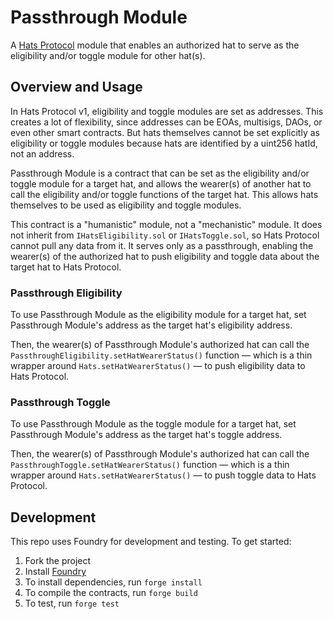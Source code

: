 # Passthrough Module

A [Hats Protocol](https://github.com/hats-protocol/hats-protocol) module that enables an authorized hat to serve as the eligibility and/or toggle module for other hat(s).

## Overview and Usage

In Hats Protocol v1, eligibility and toggle modules are set as addresses. This creates a lot of flexibility, since addresses can be EOAs, multisigs, DAOs, or even other smart contracts. But hats themselves cannot be set explicitly as eligibility or toggle modules because hats are identified by a uint256 hatId, not an address.

Passthrough Module is a contract that can be set as the eligibility and/or toggle module for a target hat, and allows the wearer(s) of another hat to call the eligibility and/or toggle functions of the target hat. This allows hats themselves to be used as eligibility and toggle modules.

This contract is a "humanistic" module, not a "mechanistic" module. It does not inherit from `IHatsEligibility.sol` or `IHatsToggle.sol`, so Hats Protocol cannot pull any data from it. It serves only as a passthrough, enabling the wearer(s) of the authorized hat to push eligibility and toggle data about the target hat to Hats Protocol. 

### Passthrough Eligibility

To use Passthrough Module as the eligibility module for a target hat, set Passthrough Module's address as the target hat's eligibility address.

Then, the wearer(s) of Passthrough Module's authorized hat can call the `PassthroughEligibility.setHatWearerStatus()` function — which is a thin wrapper around `Hats.setHatWearerStatus()` — to push eligibility data to Hats Protocol. 

### Passthrough Toggle

To use Passthrough Module as the toggle module for a target hat, set Passthrough Module's address as the target hat's toggle address.

Then, the wearer(s) of Passthrough Module's authorized hat can call the `PassthroughToggle.setHatWearerStatus()` function — which is a thin wrapper around `Hats.setHatWearerStatus()` — to push toggle data to Hats Protocol.

## Development

This repo uses Foundry for development and testing. To get started:

1. Fork the project
2. Install [Foundry](https://book.getfoundry.sh/getting-started/installation)
3. To install dependencies, run `forge install`
4. To compile the contracts, run `forge build`
5. To test, run `forge test`